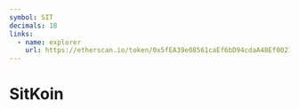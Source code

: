 ```yaml
---
symbol: SIT
decimals: 18
links:
  - name: explorer
    url: https://etherscan.io/token/0x5fEA39e08561caEf6bD94cdaA48Ef002111De741
---
```


# SitKoin
